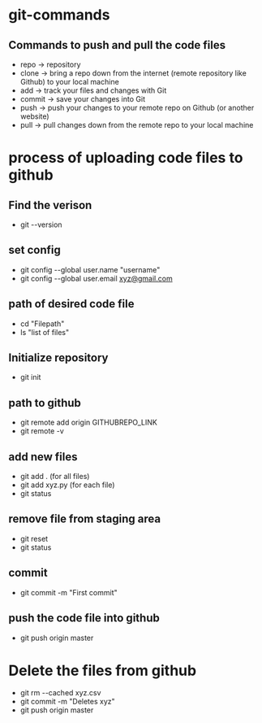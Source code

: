 # git-commands
## Commands to push and pull the code files 
* repo -> repository
* clone -> bring a repo down from the internet (remote repository like Github) to your local machine
* add -> track your files and changes with Git
* commit -> save your changes into Git
* push -> push your changes to your remote repo on Github (or another website)
* pull -> pull changes down from the remote repo to your local machine

# process of uploading code files to github
## Find the verison
* git --version
## set config 
* git config --global user.name "username"
* git config --global user.email xyz@gmail.com
## path of desired code file
* cd "Filepath"
* ls "list of files"
## Initialize repository
* git init
## path to github 
* git remote add origin GITHUBREPO_LINK
* git remote -v
## add new files
* git add . (for all files)
* git add xyz.py (for each file)
* git status
## remove file from staging area
* git reset
* git status
## commit 
* git commit -m "First commit"

## push the code file into github
* git push origin master

# Delete the files from github
* git rm --cached xyz.csv
* git commit -m "Deletes xyz"
* git push origin master




